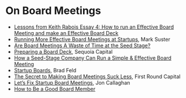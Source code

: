 # On Board Meetings

- [Lessons from Keith Rabois Essay 4: How to run an Effective Board Meeting and make an Effective Board Deck](http://delian.io/lessons-4)
- [Running More Effective Board Meetings at Startups](https://bothsidesofthetable.com/running-more-effective-board-meetings-at-startups-e96cb5180de2), Mark Suster
- [Are Board Meetings A Waste of Time at the Seed Stage?](https://www.cleverism.com/board-meetings-waste-time-seed-stage/)
- [Preparing a Board Deck](https://www.sequoiacap.com/article/preparing-a-board-deck/), Sequoia Capital
- [How a Seed-Stage Company Can Run a Simple & Effective Board Meeting](https://alexiskold.net/2016/10/18/how-to-run-simple-and-effective-board-meeting-for-seed-stage-company/)
- [Startup Boards](https://www.amazon.com/Startup-Boards-Getting-Board-Directors/dp/1118443667), Brad Feld
- [The Secret to Making Board Meetings Suck Less](http://firstround.com/review/The-Secret-to-Making-Board-Meetings-Suck-Less/), First Round Capital
- [Let’s Fix Startup Board Meetings](https://techcrunch.com/2016/02/01/1270130/), Jon Callaghan
- [How to Be a Good Board Member](https://bothsidesofthetable.com/how-to-be-a-good-board-member-df07f43d9aa8)
